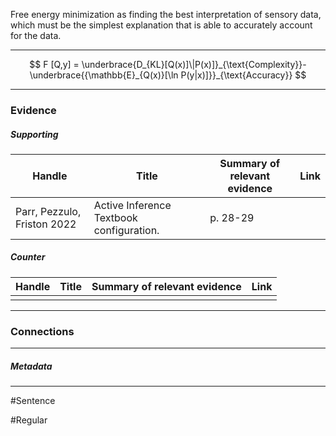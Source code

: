 Free energy minimization as finding the best interpretation of sensory data, which must be the simplest explanation that is able to accurately account for the data.
***
$$ F [Q,y] = \underbrace{D_{KL}[Q(x)]\|P(x)]}_{\text{Complexity}}- \underbrace{{\mathbb{E}_{Q(x)}[\ln P(y|x)]}}_{\text{Accuracy}} $$
***
### Evidence
##### Supporting

| Handle                      | Title                                    | Summary of relevant evidence | Link                                                                                                 |
| --------------------------- | ---------------------------------------- | ---------------------------- | ---------------------------------------------------------------------------------------------------- |
| Parr, Pezzulo, Friston 2022 | Active Inference Textbook configuration. | p. 28-29                     | [](https://direct.mit.edu/books/oa-monograph/5299/Active-InferenceThe-Free-Energy-Principle-in-Mind) |
##### Counter
| Handle | Title | Summary of relevant evidence | Link |
| ------ | ----- | ---------------------------- | ---- |
|        |       |                              |      |

***
### Connections

***
##### Metadata
***
#Sentence

#Regular